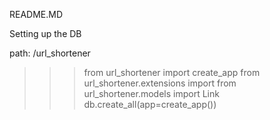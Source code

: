 README.MD


Setting up the DB

path: /url_shortener
>>> from url_shortener import create_app
>>> from url_shortener.extensions import 
>>> from url_shortener.models import Link
>>> db.create_all(app=create_app())
